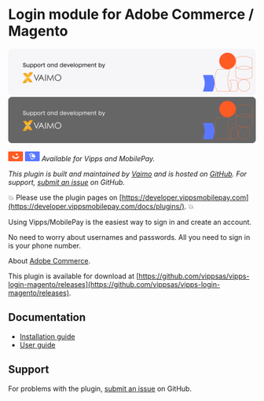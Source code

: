 <!-- START_METADATA
---
title: Vipps/MobilePay Login for Adobe Commerce / Magento
sidebar_label: Introduction
sidebar_position: 1
description: Allow customers to log in to Adobe Commerce websites using the Vipps or MobilePay app.
hide_table_of_contents: true
pagination_next: null
pagination_prev: null
---
END_METADATA -->

# Login module for Adobe Commerce / Magento

![Support and development by Vaimo ](./docs/images/vaimo.svg#gh-light-mode-only)![Support and development by Vaimo](./docs/images/vaimo_dark.svg#gh-dark-mode-only)

![null](./docs/images/vipps.png) ![null](./docs/images/mp.png) *Available for Vipps and MobilePay.*

*This plugin is built and maintained by [Vaimo](https://www.vaimo.com/) and is hosted on [GitHub](https://github.com/vippsas/vipps-login-magento).
For support, [submit an issue](https://github.com/vippsas/vipps-login-magento/issues) on GitHub.*

<!-- START_COMMENT -->
💥 Please use the plugin pages on [https://developer.vippsmobilepay.com](https://developer.vippsmobilepay.com/docs/plugins/). 💥
<!-- END_COMMENT -->


Using Vipps/MobilePay is the easiest way to sign in and create an account.

No need to worry about usernames and passwords. All you need to sign in is your phone number.

About [Adobe Commerce](https://experienceleague.adobe.com/en/browse/commerce).

This plugin is available for download at
[https://github.com/vippsas/vipps-login-magento/releases](https://github.com/vippsas/vipps-login-magento/releases).

## Documentation

* [Installation guide](INSTALL.md)
* [User guide](Technical-User-Guide.md)

## Support

For problems with the plugin,
[submit an issue](https://github.com/vippsas/vipps-login-magento/issues) on GitHub.
